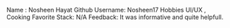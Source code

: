 Name : Nosheen Hayat
Github Username: Nosheen17
Hobbies UI/UX , Cooking
Favorite Stack: N/A
Feedback: It was informative and quite helpfull.
